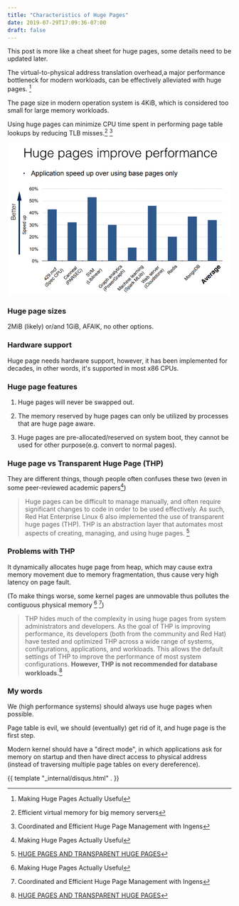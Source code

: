 ```yaml
---
title: "Characteristics of Huge Pages"
date: 2019-07-29T17:09:36-07:00
draft: false 
---
```


This post is more like a cheat sheet for huge pages, some details need to be updated later.

The virtual-to-physical address translation overhead,a major performance bottleneck for modern workloads, can be effectively alleviated with huge pages. [^1]



The page size in modern operation system is 4KiB, which is considered too small for large memory workloads.

Using huge pages can minimize CPU time spent in performing page table lookups by reducing TLB misses.[^2] [^4]

![huge table](/img/huge-page.png)

### Huge page sizes

2MiB (likely) or/and 1GiB, AFAIK, no other options.

### Hardware support

Huge page needs hardware support, however, it has been implemented for decades, in other words, it's supported in most x86 CPUs.

### Huge page features

1. Huge pages will never be swapped out.

2. The memory reserved by huge pages can only be utilized by processes that are huge page aware.

3. Huge pages are pre-allocated/reserved on system boot, they cannot be used for other purpose(e.g. convert to normal pages).


### Huge page vs Transparent Huge Page (THP)

They are different things, though people often confuses these two (even in some peer-reviewed academic papers[^1])

>Huge pages can be difficult to manage manually, and often require significant changes to code in order to be used effectively. As such, Red Hat Enterprise Linux 6 also implemented the use of transparent huge pages (THP). THP is an abstraction layer that automates most aspects of creating, managing, and using huge pages. [^3]


### Problems with THP

It dynamically allocates huge page from heap, which may cause extra memory movement due to memory fragmentation, thus cause very high latency on page fault.

(To make things worse, some kernel pages are unmovable thus pollutes the contiguous physical memory [^1] [^4])

>THP hides much of the complexity in using huge pages from system administrators and developers. 
>As the goal of THP is improving performance, its developers (both from the community and Red Hat) have tested and optimized THP across a wide range of systems, 
>configurations, applications, and workloads. This allows the default settings of THP to improve the performance of most system configurations. 
>**However, THP is not recommended for database workloads.**[^3]


### My words

We (high performance systems) should always use huge pages when possible.

Page table is evil, we should (eventually) get rid of it, and huge page is the first step.

Modern kernel should have a "direct mode", in which applications ask for memory on startup and then have direct access to physical address (instead of traversing multiple page tables on every dereference).





[^1]: Making Huge Pages Actually Useful 

[^2]: Efficient virtual memory for big memory servers 

[^3]: [HUGE PAGES AND TRANSPARENT HUGE PAGES](https://access.redhat.com/documentation/en-us/red_hat_enterprise_linux/6/html/performance_tuning_guide/s-memory-transhuge)

[^4]: Coordinated and Efficient Huge Page Management with Ingens


{{ template "_internal/disqus.html" . }}

